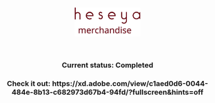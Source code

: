 

<p align="center"><img width="30%" src="./HM_logo.svg"></p>

<br>

<h3 align="center">Current status: Completed</h3>



<h3 align="center">Check it out: https://xd.adobe.com/view/c1aed0d6-0044-484e-8b13-c682973d67b4-94fd/?fullscreen&hints=off</h3>
